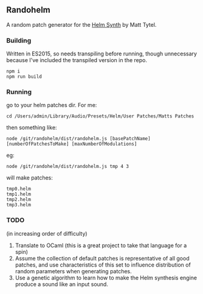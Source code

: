 
## Randohelm

A random patch generator for the [Helm Synth](http://tytel.org/helm/) by Matt Tytel.

### Building

Written in ES2015, so needs transpiling before running, though unnecessary because I've included the 
transpiled version in the repo.

```
npm i
npm run build
```

### Running

go to your helm patches dir. For me: 

```
cd /Users/admin/Library/Audio/Presets/Helm/User Patches/Matts Patches
```

then something like:

```
node /git/randohelm/dist/randohelm.js [basePatchName] [numberOfPatchesToMake] [maxNumberOfModulations]
```

eg:

```
node /git/randohelm/dist/randohelm.js tmp 4 3
```

will make patches:

```
tmp0.helm
tmp1.helm
tmp2.helm
tmp3.helm
```

### TODO

(in increasing order of difficulty)

1. Translate to OCaml (this is a great project to take that language for a spin)
2. Assume the collection of default patches is representative of all good patches, and use characteristics of this set to influence distribution of random parameters when generating patches.
3. Use a genetic algorithm to learn how to make the Helm synthesis engine produce a sound like an input sound.

